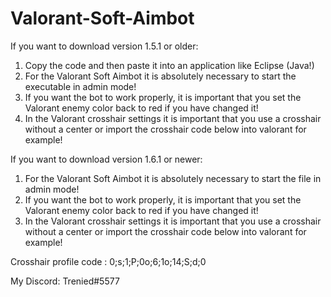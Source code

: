 # Valorant-Soft-Aimbot

If you want to download version 1.5.1 or older:
1. Copy the code and then paste it into an application like Eclipse (Java!)
2. For the Valorant Soft Aimbot it is absolutely necessary to start the executable in admin mode!
3. If you want the bot to work properly, it is important that you set the Valorant enemy color back to red if you have changed it!
4. In the Valorant crosshair settings it is important that you use a crosshair without a center or import the crosshair code below into valorant for example!

If you want to download version 1.6.1 or newer:
1. For the Valorant Soft Aimbot it is absolutely necessary to start the file in admin mode!
2. If you want the bot to work properly, it is important that you set the Valorant enemy color back to red if you have changed it!
3. In the Valorant crosshair settings it is important that you use a crosshair without a center or import the crosshair code below into valorant for example!


Crosshair profile code : 0;s;1;P;0o;6;1o;14;S;d;0

My Discord: Trenied#5577
